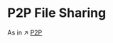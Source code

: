 # P2P File Sharing


As in ↗ [P2P](../🗽%20Network%20Application%20Communication%20Architectures/P2P/P2P.md)